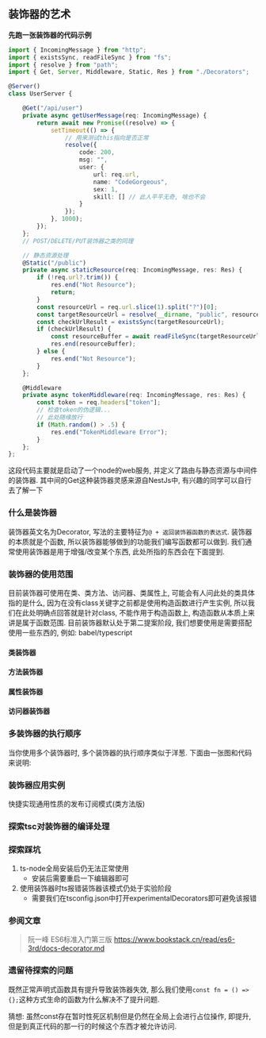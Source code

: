 ## 装饰器的艺术

**先跑一张装饰器的代码示例**
```ts
import { IncomingMessage } from "http";
import { existsSync, readFileSync } from "fs";
import { resolve } from "path";
import { Get, Server, Middleware, Static, Res } from "./Decorators";

@Server()
class UserServer {

    @Get("/api/user")
    private async getUserMessage(req: IncomingMessage) {
        return await new Promise((resolve) => {
            setTimeout(() => {
                // 用来测试this指向是否正常
                resolve({
                    code: 200,
                    msg: "",
                    user: {
                        url: req.url,
                        name: "CodeGorgeous",
                        sex: 1,
                        skill: [] // 此人平平无奇, 啥也不会
                    }
                });
            }, 1000);
        });
    };
    // POST/DELETE/PUT装饰器之类的同理

    // 静态资源处理
    @Static("/public")
    private async staticResource(req: IncomingMessage, res: Res) {
        if (!req.url?.trim()) {
            res.end("Not Resource");
            return;
        }
        const resourceUrl = req.url.slice(1).split("?")[0];
        const targetResourceUrl = resolve(__dirname, "public", resourceUrl);
        const checkUrlResult = existsSync(targetResourceUrl);
        if (checkUrlResult) {
            const resourceBuffer = await readFileSync(targetResourceUrl);
            res.end(resourceBuffer);
        } else {
            res.end("Not Resource");
        }
    };

    @Middleware
    private async tokenMiddleware(req: IncomingMessage, res: Res) {
        const token = req.headers["token"];
        // 检查token的伪逻辑...
        // 此处随缘放行
        if (Math.random() > .5) {
            res.end("TokenMiddleware Error");
        }
    };
};

```

这段代码主要就是启动了一个node的web服务, 并定义了路由与静态资源与中间件的装饰器. 其中间的Get这种装饰器灵感来源自NestJs中, 有兴趣的同学可以自行去了解一下

### 什么是装饰器
装饰器英文名为Decorator, 写法的主要特征为```@ + 返回装饰器函数的表达式```. 装饰器的本质就是个函数, 所以装饰器能够做到的功能我们编写函数都可以做到. 我们通常使用装饰器是用于增强/改变某个东西, 此处所指的东西会在下面提到.

### 装饰器的使用范围
目前装饰器可使用在类、类方法、访问器、类属性上, 可能会有人问此处的类具体指的是什么, 因为在没有class关键字之前都是使用构造函数进行产生实例, 所以我们在此处明确点回答就是针对class, 不能作用于构造函数上, 构造函数从本质上来讲是属于函数范围.
目前装饰器默认处于第二提案阶段, 我们想要使用是需要搭配使用一些东西的, 例如: babel/typescript

#### 类装饰器

#### 方法装饰器

#### 属性装饰器

#### 访问器装饰器

### 多装饰器的执行顺序
当你使用多个装饰器时, 多个装饰器的执行顺序类似于洋葱. 下面由一张图和代码来说明:

### 装饰器应用实例
快捷实现通用性质的发布订阅模式(类方法版)

### 探索tsc对装饰器的编译处理

### 探索踩坑

1. ts-node全局安装后仍无法正常使用
    - 安装后需要重启一下编辑器即可
2. 使用装饰器时ts报错装饰器该模式仍处于实验阶段
    - 需要我们在tsconfig.json中打开experimentalDecorators即可避免该报错

### 参阅文章

> 阮一峰 ES6标准入门第三版 https://www.bookstack.cn/read/es6-3rd/docs-decorator.md

### 遗留待探索的问题
既然正常声明式函数具有提升导致装饰器失效, 那么我们使用``const fn = () => {};``这种方式生命的函数为什么解决不了提升问题.

猜想: 虽然const存在暂时性死区机制但是仍然在全局上会进行占位操作, 即提升, 但是到真正代码的那一行的时候这个东西才被允许访问.